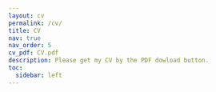 ```yaml
---
layout: cv
permalink: /cv/
title: CV
nav: true
nav_order: 5
cv_pdf: CV.pdf
description: Please get my CV by the PDF dowload button.
toc:
  sidebar: left
---
```

